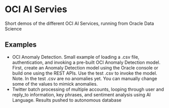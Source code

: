 # OCI AI Servies
Short demos of the different OCI AI Services, running from Oracle Data Science

## Examples
- OCI Anomaly Detection. Small example of loading a .csv file, authentication, and invoking a pre-built OCI Anomaly Detection model. First, create an Anomaly Detection model using the Oracle console or build one using the REST APIs. Use the test .csv to invoke the model. Note. In the test .csv are no anomalies yet. You can manually change some of the values to mimick anomalies.
- Twitter batch processing of multiple accounts, looping through user and reply_to information, key phrases, and sentiment analysis using AI Language. Results pushed to autonomous database
